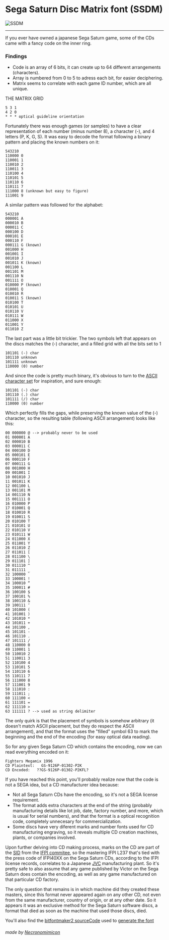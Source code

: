 # Sega Saturn Disc Matrix font (SSDM)
<img src="https://raw.githubusercontent.com/voodoocoltd/Sega-Saturn-Disc-Matrix-font/master/ssdm.png" align="center" alt="SSDM">

-----

If you ever have owned a japanese Sega Saturn game, some of the CDs came with a fancy code on the inner ring.

### Findings
* Code is an array of 6 bits, it can create up to 64 different arrangements (characters).
* Array is numbered from 0 to 5 to adress each bit, for easier deciphering.
* Matrix seems to correlate with each game ID number, which are all unique.

THE MATRIX GRID
```
5 3 1
4 2 0
* * * optical guideline orientation 
```

Fortunately there was enough games (or samples) to have a clear representation of each number (minus number 8), a character (-), and 4 letters (P, K, G, S).
It was easy to decode the format following a binary pattern and placing the known numbers on it:
```
543210
110000 0
110001 1
110010 2
110011 3
110100 4
110101 5
110110 6
110111 7
111000 8 (unknown but easy to figure)
111001 9
```

A similar pattern was followed for the alphabet:
```
543210
000001 A
000010 B
000011 C
000100 D
000101 E
000110 F
000111 G (known)
001000 H
001001 I
001010 J
001011 K (known)
001100 L
001101 M
001110 N
001111 O
010000 P (known)
010001 Q
010010 R
010011 S (known)
010100 T
010101 U
010110 V
010111 W
011000 X
011001 Y
011010 Z
```

The last part was a little bit trickier. The two symbols left that appears on the discs matches the (-) character, and a filled grid with all the bits set to 1

```
101101 (-) char
101110 unknown
101111 unknown
110000 (0) number
```
And since the code is pretty much binary, it's obvious to turn to the [ASCII character set](https://ooqq.me/blob/charTables/) for inspiration, and sure enough:
```
101101 (-) char
101110 (.) char
101111 (/) char
110000 (0) number
```
Which perfectly fills the gaps, while preserving the known value of the (-) character, so the resulting table (following ASCII arrangement) looks like this:
```
00 000000 @ --> probably never to be used
01 000001 A
02 000010 B
03 000011 C
04 000100 D
05 000101 E
06 000110 F
07 000111 G
08 001000 H
09 001001 I
10 001010 J
11 001011 K
12 001100 L
13 001101 M
14 001110 N
15 001111 O
16 010000 P
17 010001 Q
18 010010 R
19 010011 S
20 010100 T
21 010101 U
22 010110 V
23 010111 W
24 011000 X
25 011001 Y
26 011010 Z
27 011011 [
28 011100 \
29 011101 ]
30 011110 ^
31 011111 _
32 100000 `
33 100001 !
34 100010 “
35 100011 #
36 100100 $
37 100101 %
38 100110 &
39 100111 ‘
40 101000 (
41 101001 )
42 101010 *
43 101011 +
44 101100 ,
45 101101 -
46 101110 .
47 101111 /
48 110000 0
49 110001 1
50 110010 2
51 110011 3
52 110100 4
53 110101 5
54 110110 6
55 110111 7
56 111000 8
57 111001 9
58 111010 :
59 111011 ;
60 111100 <
61 111101 =
62 111110 >
63 111111 ? --> used as string delimiter
```
The only quirk is that the placement of symbols is somehow arbitrary (it doesn't match ASCII placement, but they do respect the ASCII arrangement), and that the format uses the "filled" symbol 63 to mark the beginning and the end of the encoding (for easy optical data reading).

So for any given Sega Saturn CD which contains the encoding, now we can read everything encoded on it:
```
Fighters Megamix 1996
CD Plaintext:   GS-9126P-01302-P2K
CD Encoded:   ??GS-9126P-01302-P2KFL?
```
If you have reached this point, you'll probably realize now that the code is not a SEGA idea, but a CD manufacturer idea because:

* Not all Sega Saturn CDs have the encoding, so it's not a SEGA license requirement.
* The format adds extra characters at the end of the string (probably manufacturing details like lot job, date, factory number, and more, which is usual for serial numbers), and that the format is a optical recognition code, completely unnecesary for commercialization.
* Some discs have very diferent marks and number fonts used for CD manufacturing engraving, so it reveals multiple CD creation machines, plants, or companies involved.

Upon further delving into CD making process, marks on the CD are part of the [SID](https://support.discogs.com/hc/en-us/articles/360005006654-Database-Guidelines-6-Format#CD_Matrix) from the [IFPI commitee](https://www.ifpi.org/content/library/sid-code-implementation-guide.pdf), so the mastering IFPI L237 that's tied with the press code of IFPI40XX on the Sega Saturn CDs, according to the IFPI license records, correlates to a Japanese [JVC](http://wiki.musik-sammler.de/index.php?title=Diskussion:Herstellungsland_(CDs_/_DVDs)) manufacturing plant. So it's pretty safe to also assume that any game published by Victor on the Sega Saturn does contain the encoding, as well as any game manufactured on that particular CD factory.

The only question that remains is in which machine did they created these masters, since this format never appeared again on any other CD, not even from the same manufacturer, country of origin, or at any other date. So it appears it was an exclusive method for the Sega Saturn software discs, a format that died as soon as the machine that used those discs, died.

You'll also find the [bitfontmaker2 sourceCode](https://github.com/necronomimicon/Sega-Saturn-Disc-Matrix-font/blob/master/bitFontMaker2Source.txt) used to [generate the font](https://www.pentacom.jp/entacom/bitfontmaker2/) 

###### made by [Necronomimicon](https://github.com/necronomimicon/)
